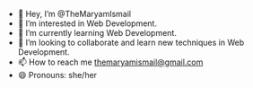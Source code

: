 - 👋 Hey, I’m @TheMaryamIsmail
- 👀 I’m interested in Web Development.
- 🌱 I’m currently learning Web Development.
- 💞️ I’m looking to collaborate and learn new techniques in Web Development.
- 📫 How to reach me themaryamismail@gmail.com
- 😄 Pronouns: she/her
